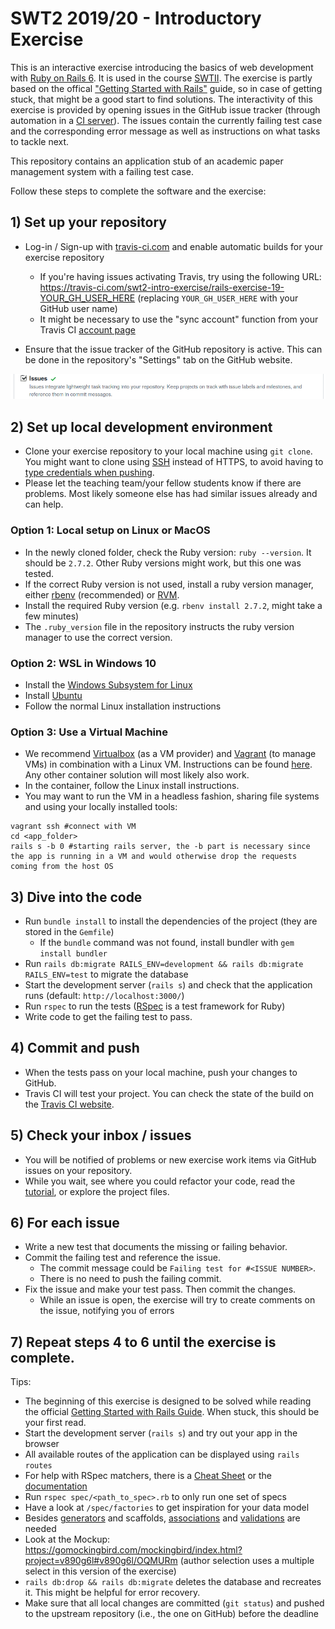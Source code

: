 # SWT2 2019/20 - Introductory Exercise

This is an interactive exercise introducing the basics of web development with [Ruby on Rails 6](https://guides.rubyonrails.org/). It is used in the course [SWTII](https://hpi.de/plattner/teaching/winter-term-2020-21/softwaretechnik-ii-agile-software-development-in-large-teams.html). The exercise is partly based on the offical ["Getting Started with Rails"](https://guides.rubyonrails.org/getting_started.html) guide, so in case of getting stuck, that might be a good start to find solutions. The interactivity of this exercise is provided by opening issues in the GitHub issue tracker (through automation in a [CI server](https://en.wikipedia.org/wiki/Continuous_integration#Rationale)). The issues contain the currently failing test case and the corresponding error message as well as instructions on what tasks to tackle next.

This repository contains an application stub of an academic paper management system with a failing test case.

Follow these steps to complete the software and the exercise:
## 1) Set up your repository

* Log-in / Sign-up with [travis-ci.com](http://travis-ci.com) and enable automatic builds for your exercise repository
  * If you're having issues activating Travis, try using the following URL: https://travis-ci.com/swt2-intro-exercise/rails-exercise-19-YOUR_GH_USER_HERE (replacing `YOUR_GH_USER_HERE` with your GitHub user name)
  * It might be necessary to use the "sync account" function from your Travis CI [account page](https://travis-ci.com/account/repositories)

* Ensure that the issue tracker of the GitHub repository is active. This can be done in the repository's "Settings" tab on the GitHub website.
<img src="./travis/gh_issues_setting.png" alt="drawing" width="600"/>

## 2) Set up local development environment

* Clone your exercise repository to your local machine using `git clone`. You might want to clone using [SSH](https://github.com/settings/ssh/new) instead of HTTPS, to avoid having to [type credentials when pushing](https://help.github.com/en/github/using-git/which-remote-url-should-i-use).
* Please let the teaching team/your fellow students know if there are problems. Most likely someone else has had similar issues already and can help.

### Option 1: Local setup on Linux or MacOS
* In the newly cloned folder, check the Ruby version: `ruby --version`. It should be `2.7.2`. Other Ruby versions might work, but this one was tested.
* If the correct Ruby version is not used, install a ruby version manager, either [rbenv](https://github.com/rbenv/rbenv#installation) (recommended) or [RVM](https://rvm.io/).
* Install the required Ruby version (e.g. `rbenv install 2.7.2`, might take a few minutes)
* The `.ruby_version` file in the repository instructs the ruby version manager to use the correct version.

### Option 2: WSL in Windows 10
* Install the [Windows Subsystem for Linux](https://docs.microsoft.com/en-us/windows/wsl/install-win10)
* Install [Ubuntu](https://www.runrails.com/windows/ruby-on-rails-on-windows-10-in-2019/)
* Follow the normal Linux installation instructions

### Option 3: Use a Virtual Machine
* We recommend [Virtualbox](https://www.virtualbox.org/manual/ch02.html) (as a VM provider) and [Vagrant](https://www.vagrantup.com/docs/installation/) (to manage VMs) in combination with a Linux VM. Instructions can be found [here](https://gorails.com/guides/using-vagrant-for-rails-development). Any other container solution will most likely also work.
* In the container, follow the Linux install instructions.
* You may want to run the VM in a headless fashion, sharing file systems and using your locally installed tools:
```
vagrant ssh #connect with VM
cd <app_folder>
rails s -b 0 #starting rails server, the -b part is necessary since the app is running in a VM and would otherwise drop the requests coming from the host OS
```

## 3) Dive into the code

* Run `bundle install` to install the dependencies of the project (they are stored in the `Gemfile`)
  * If the `bundle` command was not found, install bundler with `gem install bundler`
* Run `rails db:migrate RAILS_ENV=development && rails db:migrate RAILS_ENV=test` to migrate the database
* Start the development server (`rails s`) and check that the application runs (default: `http://localhost:3000/`)
* Run `rspec` to run the tests ([RSpec](http://rspec.info/) is a test framework for Ruby)
* Write code to get the failing test to pass.

## 4) Commit and push

* When the tests pass on your local machine, push your changes to GitHub.
* Travis CI will test your project. You can check the state of the build on the [Travis CI website](https://travis-ci.com/dashboard).

## 5) Check your inbox / issues

* You will be notified of problems or new exercise work items via GitHub issues on your repository.
* While you wait, see where you could refactor your code, read the [tutorial](https://guides.rubyonrails.org/getting_started.html), or explore the project files.

## 6) For each issue

* Write a new test that documents the missing or failing behavior.
* Commit the failing test and reference the issue.
  * The commit message could be `Failing test for #<ISSUE NUMBER>`.
  * There is no need to push the failing commit.
* Fix the issue and make your test pass. Then commit the changes.
  * While an issue is open, the exercise will try to create comments on the issue, notifying you of errors

## 7) Repeat steps 4 to 6 until the exercise is complete.

Tips:

* The beginning of this exercise is designed to be solved while reading the official [Getting Started with Rails Guide](https://guides.rubyonrails.org/getting_started.html). When stuck, this should be your first read.
* Start the development server (`rails s`) and try out your app in the browser
* All available routes of the application can be displayed using `rails routes`
* For help with RSpec matchers, there is a [Cheat Sheet](https://devhints.io/capybara#rspec) or the [documentation](http://www.rubydoc.info/github/teamcapybara/capybara/#Querying)
* Run `rspec spec/<path_to_spec>.rb` to only run one set of specs
* Have a look at `/spec/factories` to get inspiration for your data model
* Besides [generators](https://guides.rubyonrails.org/command_line.html#rails-generate) and scaffolds, [associations](https://guides.rubyonrails.org/association_basics.html) and [validations](https://guides.rubyonrails.org/active_record_validations.html) are needed
* Look at the Mockup: https://gomockingbird.com/mockingbird/index.html?project=v890g6l#v890g6l/OQMURm (author selection uses a multiple select in this version of the exercise)
* `rails db:drop && rails db:migrate` deletes the database and recreates it. This might be helpful for error recovery.
* Make sure that all local changes are committed (`git status`) and pushed to the upstream repository (i.e., the one on GitHub) before the deadline

